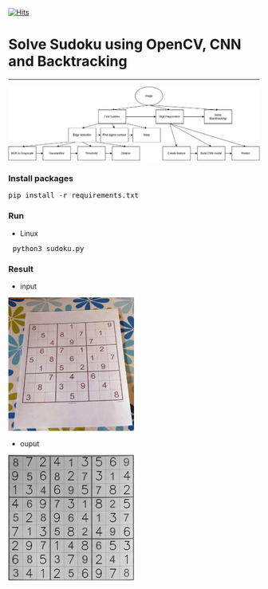 [![Hits](https://hits.seeyoufarm.com/api/count/incr/badge.svg?url=https%3A%2F%2Fgithub.com%2Fphuvinh010701%2FAI-Sudoku-Using-OpenCV-CNN-Backtracking&count_bg=%2379C83D&title_bg=%23555555&icon=&icon_color=%23E7E7E7&title=views&edge_flat=false)](https://hits.seeyoufarm.com)

# Solve Sudoku using OpenCV, CNN and Backtracking
---
<img src='images/decomposition.jpg'>

### Install packages
<pre>pip install -r requirements.txt </pre>

### Run

* Linux
<pre> python3 sudoku.py </pre>

### Result
* input
<img src='images/sudoku_example.jpg' style='width: 50%;'>

* ouput
<img src='images/Solved.png' style='width: 50%;'>
